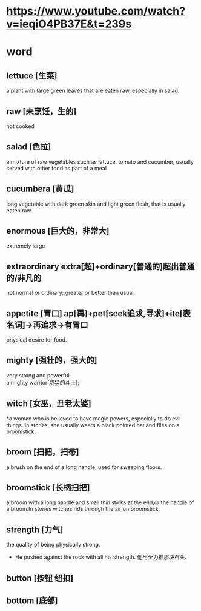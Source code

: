 # https://www.youtube.com/watch?v=ieqiO4PB37E&t=239s  
# word  
## lettuce [生菜]  
a plant with large green leaves that are eaten raw, especially in salad. 
## raw [未烹饪，生的]  
not cooked  
## salad [色拉]  
a mixture of raw vegetables such as lettuce, tomato and cucumber, usually served with other food as part of a meal  
## cucumbera [黄瓜]  
long vegetable with dark green skin and light green flesh, that is usually eaten raw  
## enormous [巨大的，非常大]  
extremely large  
## extraordinary extra[超]+ordinary[普通的]超出普通的/非凡的  
not normal or ordinary; greater or better than usual.  
## appetite [胃口] ap[再]+pet[seek追求,寻求]+ite[表名词]->再追求->有胃口  
physical desire for food.  
## mighty [强壮的，强大的]  
very strong and powerfull  
a mighty warrior[威猛的斗士];  
## witch [女巫，丑老太婆]  
*a woman who is believed to have magic powers, especially to do evil things. In stories, she usually wears a black pointed hat and flies on a broomstick.  
## broom [扫把，扫帚]  
a brush on the end of a long handle, used for sweeping floors.  
## broomstick [长柄扫把]  
a broom with a long handle and small thin sticks at the end,or the handle of a broom.In stories witches rids through the air on broomstick.  
## strength [力气]  
the quality of being physically strong.  
* He pushed against the rock with all his strength. 他用全力推那块石头.  
## button [按钮 纽扣]  
## bottom [底部]  

